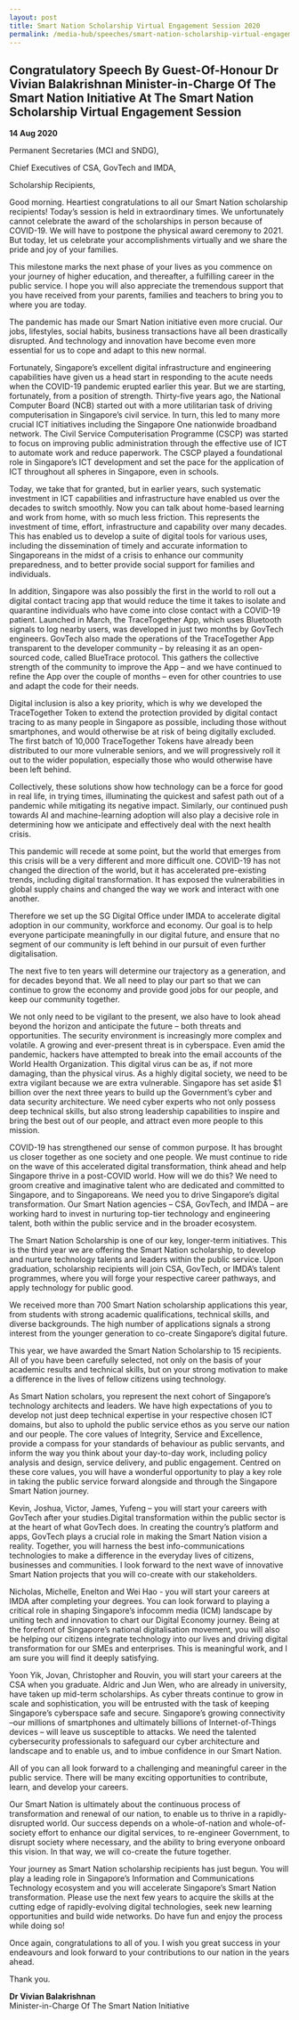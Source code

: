 ```yaml
---
layout: post
title: Smart Nation Scholarship Virtual Engagement Session 2020
permalink: /media-hub/speeches/smart-nation-scholarship-virtual-engagement-session-2020
---
```

## Congratulatory Speech By Guest-Of-Honour Dr Vivian Balakrishnan Minister-in-Charge Of The Smart Nation Initiative At The Smart Nation Scholarship Virtual Engagement Session

**14 Aug 2020**

Permanent Secretaries (MCI and SNDG),

Chief Executives of CSA, GovTech and IMDA,

Scholarship Recipients,

Good morning. Heartiest congratulations to all our Smart Nation scholarship recipients! Today’s session is held in extraordinary times. We unfortunately cannot celebrate the award of the scholarships in person because of COVID-19. We will have to postpone the physical award ceremony to 2021. But today, let us celebrate your accomplishments virtually and we share the pride and joy of your families.  
  
This milestone marks the next phase of your lives as you commence on your journey of higher education, and thereafter, a fulfilling career in the public service. I hope you will also appreciate the tremendous support that you have received from your parents, families and teachers to bring you to where you are today.  

The pandemic has made our Smart Nation initiative even more crucial. Our jobs, lifestyles, social habits, business transactions have all been drastically disrupted. And technology and innovation have become even more essential for us to cope and adapt to this new normal.

Fortunately, Singapore’s excellent digital infrastructure and engineering capabilities have given us a head start in responding to the acute needs when the COVID-19 pandemic erupted earlier this year. But we are starting, fortunately, from a position of strength. Thirty-five years ago, the National Computer Board (NCB) started out with a more utilitarian task of driving computerisation in Singapore’s civil service. In turn, this led to many more crucial ICT initiatives including the Singapore One nationwide broadband network. The Civil Service Computerisation Programme (CSCP) was started to focus on improving public administration through the effective use of ICT to automate work and reduce paperwork. The CSCP played a foundational role in Singapore’s ICT development and set the pace for the application of ICT throughout all spheres in Singapore, even in schools.

Today, we take that for granted, but in earlier years, such systematic investment in ICT capabilities and infrastructure have enabled us over the decades to switch smoothly. Now you can talk about home-based learning and work from home, with so much less friction. This represents the investment of time, effort, infrastructure and capability over many decades. This has enabled us to develop a suite of digital tools for various uses, including the dissemination of timely and accurate information to Singaporeans in the midst of a crisis to enhance our community preparedness, and to better provide social support for families and individuals.

In addition, Singapore was also possibly the first in the world to roll out a digital contact tracing app that would reduce the time it takes to isolate and quarantine individuals who have come into close contact with a COVID-19 patient. Launched in March, the TraceTogether App, which uses Bluetooth signals to log nearby users, was developed in just two months by GovTech engineers. GovTech also made the operations of the TraceTogether App transparent to the developer community – by releasing it as an open-sourced code, called BlueTrace protocol. This gathers the collective strength of the community to improve the App – and we have continued to refine the App over the couple of months – even for other countries to use and adapt the code for their needs.

Digital inclusion is also a key priority, which is why we developed the TraceTogether Token to extend the protection provided by digital contact tracing to as many people in Singapore as possible, including those without smartphones, and would otherwise be at risk of being digitally excluded. The first batch of 10,000 TraceTogether Tokens have already been distributed to our more vulnerable seniors, and we will progressively roll it out to the wider population, especially those who would otherwise have been left behind.

Collectively, these solutions show how technology can be a force for good in real life, in trying times, illuminating the quickest and safest path out of a pandemic while mitigating its negative impact. Similarly, our continued push towards AI and machine-learning adoption will also play a decisive role in determining how we anticipate and effectively deal with the next health crisis.

This pandemic will recede at some point, but the world that emerges from this crisis will be a very different and more difficult one. COVID-19 has not changed the direction of the world, but it has accelerated pre-existing trends, including digital transformation. It has exposed the vulnerabilities in global supply chains and changed the way we work and interact with one another.

Therefore we set up the SG Digital Office under IMDA to accelerate digital adoption in our community, workforce and economy. Our goal is to help everyone participate meaningfully in our digital future, and ensure that no segment of our community is left behind in our pursuit of even further digitalisation.

The next five to ten years will determine our trajectory as a generation, and for decades beyond that. We all need to play our part so that we can continue to grow the economy and provide good jobs for our people, and keep our community together.

We not only need to be vigilant to the present, we also have to look ahead beyond the horizon and anticipate the future – both threats and opportunities. The security environment is increasingly more complex and volatile. A growing and ever-present threat is in cyberspace. Even amid the pandemic, hackers have attempted to break into the email accounts of the World Health Organization. This digital virus can be as, if not more damaging, than the physical virus. As a highly digital society, we need to be extra vigilant because we are extra vulnerable. Singapore has set aside $1 billion over the next three years to build up the Government’s cyber and data security architecture. We need cyber experts who not only possess deep technical skills, but also strong leadership capabilities to inspire and bring the best out of our people, and attract even more people to this mission.

COVID-19 has strengthened our sense of common purpose. It has brought us closer together as one society and one people. We must continue to ride on the wave of this accelerated digital transformation, think ahead and help Singapore thrive in a post-COVID world. How will we do this? We need to groom creative and imaginative talent who are dedicated and committed to Singapore, and to Singaporeans. We need you to drive Singapore’s digital transformation. Our Smart Nation agencies – CSA, GovTech, and IMDA – are working hard to invest in nurturing top-tier technology and engineering talent, both within the public service and in the broader ecosystem.

The Smart Nation Scholarship is one of our key, longer-term initiatives. This is the third year we are offering the Smart Nation scholarship, to develop and nurture technology talents and leaders within the public service. Upon graduation, scholarship recipients will join CSA, GovTech, or IMDA’s talent programmes, where you will forge your respective career pathways, and apply technology for public good.

We received more than 700 Smart Nation scholarship applications this year, from students with strong academic qualifications, technical skills, and diverse backgrounds. The high number of applications signals a strong interest from the younger generation to co-create Singapore’s digital future.

This year, we have awarded the Smart Nation Scholarship to 15 recipients. All of you have been carefully selected, not only on the basis of your academic results and technical skills, but on your strong motivation to make a difference in the lives of fellow citizens using technology.

As Smart Nation scholars, you represent the next cohort of Singapore’s technology architects and leaders. We have high expectations of you to develop not just deep technical expertise in your respective chosen ICT domains, but also to uphold the public service ethos as you serve our nation and our people. The core values of Integrity, Service and Excellence, provide a compass for your standards of behaviour as public servants, and inform the way you think about your day-to-day work, including policy analysis and design, service delivery, and public engagement. Centred on these core values, you will have a wonderful opportunity to play a key role in taking the public service forward alongside and through the Singapore Smart Nation journey.

Kevin, Joshua, Victor, James, Yufeng – you will start your careers with GovTech after your studies.Digital transformation within the public sector is at the heart of what GovTech does. In creating the country’s platform and apps, GovTech plays a crucial role in making the Smart Nation vision a reality. Together, you will harness the best info-communications technologies to make a difference in the everyday lives of citizens, businesses and communities. I look forward to the next wave of innovative Smart Nation projects that you will co-create with our stakeholders.

Nicholas, Michelle, Enelton and Wei Hao - you will start your careers at IMDA after completing your degrees. You can look forward to playing a critical role in shaping Singapore’s infocomm media (ICM) landscape by uniting tech and innovation to chart our Digital Economy journey. Being at the forefront of Singapore’s national digitalisation movement, you will also be helping our citizens integrate technology into our lives and driving digital transformation for our SMEs and enterprises. This is meaningful work, and I am sure you will find it deeply satisfying.

Yoon Yik, Jovan, Christopher and Rouvin, you will start your careers at the CSA when you graduate. Aldric and Jun Wen, who are already in university, have taken up mid-term scholarships. As cyber threats continue to grow in scale and sophistication, you will be entrusted with the task of keeping Singapore’s cyberspace safe and secure. Singapore’s growing connectivity –our millions of smartphones and ultimately billions of Internet-of-Things devices – will leave us susceptible to attacks. We need the talented cybersecurity professionals to safeguard our cyber architecture and landscape and to enable us, and to imbue confidence in our Smart Nation.

All of you can all look forward to a challenging and meaningful career in the public service. There will be many exciting opportunities to contribute, learn, and develop your careers.

Our Smart Nation is ultimately about the continuous process of transformation and renewal of our nation, to enable us to thrive in a rapidly-disrupted world. Our success depends on a whole-of-nation and whole-of-society effort to enhance our digital services, to re-engineer Government, to disrupt society where necessary, and the ability to bring everyone onboard this vision. In that way, we will co-create the future together.

Your journey as Smart Nation scholarship recipients has just begun. You will play a leading role in Singapore’s Information and Communications Technology ecosystem and you will accelerate Singapore’s Smart Nation transformation. Please use the next few years to acquire the skills at the cutting edge of rapidly-evolving digital technologies, seek new learning opportunities and build wide networks. Do have fun and enjoy the process while doing so!

Once again, congratulations to all of you. I wish you great success in your endeavours and look forward to your contributions to our nation in the years ahead.

Thank you.

**Dr Vivian Balakrishnan** <br>
Minister-in-Charge Of The Smart Nation Initiative
